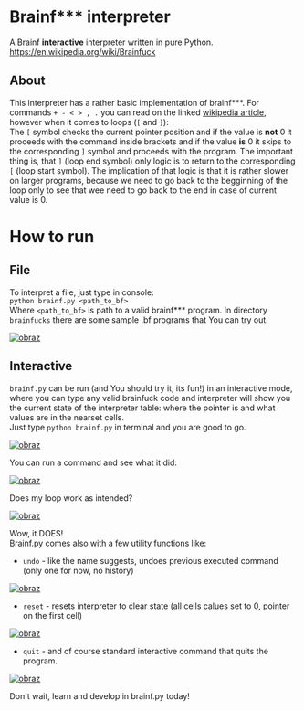 # Brainf*** interpreter
A Brainf __interactive__ interpreter written in pure Python.
https://en.wikipedia.org/wiki/Brainfuck

## About

This interpreter has a rather basic implementation of brainf***. For commands `+ - < > , .` you can read on the linked <a href="https://en.wikipedia.org/wiki/Brainfuck">wikipedia article</a>, however when it comes to loops (`[` and `]`):<br>
The `[` symbol checks the current pointer position and if the value is __not__ 0 it proceeds with the command inside brackets and if the value __is__ 0 it skips to the corresponding `]` symbol and proceeds with the program. The important thing is, that `]` (loop end symbol) only logic is to return to the corresponding `[` (loop start symbol). The implication of that logic is that it is rather slower on larger programs, because we need to go back to the begginning of the loop only to see that wee need to go back to the end in case of current value is 0.

# How to run

## File
To interpret a file, just type in console:<br>
`python brainf.py <path_to_bf>`<br>
Where `<path_to_bf>` is path to a valid brainf*** program.
In directory `brainfucks` there are some sample .bf programs that You can try out.

<a href="https://ibb.co/rQpbn5X"><img src="https://i.ibb.co/vcds2LM/obraz.png" alt="obraz" border="0"></a>

## Interactive

`brainf.py` can be run (and You should try it, its fun!) in an interactive mode, where you can type any valid brainfuck code and interpreter will show you the current state of the interpreter table: where the pointer is and what values are in the nearset cells.<br>
Just type `python brainf.py` in terminal and you are good to go.

<a href="https://ibb.co/ZW7Jhkt"><img src="https://i.ibb.co/f4LSCPB/obraz.png" alt="obraz" border="0"></a>

You can run a command and see what it did:

<a href="https://imgbb.com/"><img src="https://i.ibb.co/jJHn7dt/obraz.png" alt="obraz" border="0"></a>

Does my loop work as intended?

<a href="https://imgbb.com/"><img src="https://i.ibb.co/Zg6HPxs/obraz.png" alt="obraz" border="0"></a>

Wow, it DOES!<br>
Brainf.py comes also with a few utility functions like:
 * `undo` - like the name suggests, undoes previous executed command (only one for now, no history)
 
 <a href="https://imgbb.com/"><img src="https://i.ibb.co/CMby5rt/obraz.png" alt="obraz" border="0"></a>
 
 * `reset` - resets interpreter to clear state (all cells calues set to 0, pointer on the first cell)
 
 <a href="https://imgbb.com/"><img src="https://i.ibb.co/YbLv7sQ/obraz.png" alt="obraz" border="0"></a>
 
 * `quit` - and of course standard interactive command that quits the program.
 
 <a href="https://imgbb.com/"><img src="https://i.ibb.co/PTGKKBM/obraz.png" alt="obraz" border="0"></a>
 
 Don't wait, learn and develop in brainf.py today!
